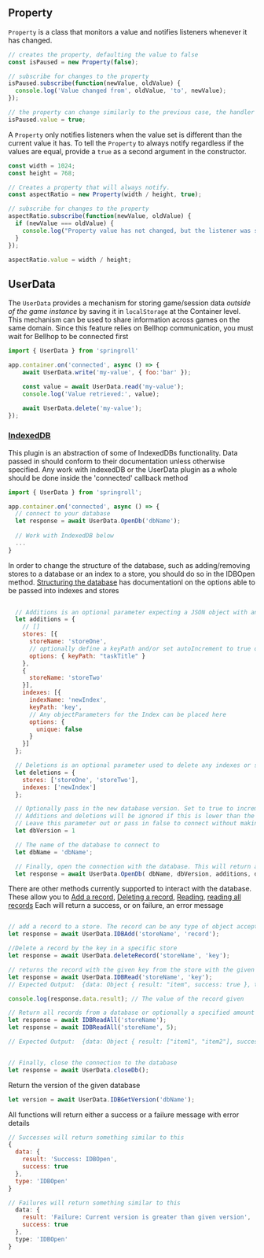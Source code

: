 ## Property
`Property` is a class that monitors a value and notifies listeners whenever it has changed.

```javascript
// creates the property, defaulting the value to false
const isPaused = new Property(false);

// subscribe for changes to the property
isPaused.subscribe(function(newValue, oldValue) {
  console.log('Value changed from', oldValue, 'to', newValue);
});

// the property can change similarly to the previous case, the handler triggering appropriately
isPaused.value = true;
```

A `Property` only notifies listeners when the value set is different than the current value it has. To
tell the `Property` to always notify regardless if the values are equal, provide a `true` as a second argument in the constructor.

```javascript
const width = 1024;
const height = 768;

// Creates a property that will always notify.
const aspectRatio = new Property(width / height, true);

// subscribe for changes to the property
aspectRatio.subscribe(function(newValue, oldValue) {
  if (newValue === oldValue) {
    console.log("Property value has not changed, but the listener was still called.");
  }
});

aspectRatio.value = width / height;
```

## UserData

The `UserData` provides a mechanism for storing game/session data _outside of the game instance_ by saving it in
`localStorage` at the Container level. This mechanism can be used to share information across games on the same domain.
Since this feature relies on Bellhop communication, you must wait for Bellhop to be connected first

```javascript
import { UserData } from 'springroll'

app.container.on('connected', async () => {
    await UserData.write('my-value', { foo:'bar' });

    const value = await UserData.read('my-value');
    console.log('Value retrieved:', value);

    await UserData.delete('my-value');
});
```
### [IndexedDB](https://developer.mozilla.org/en-US/docs/Web/API/IndexedDB_API)
This plugin is an abstraction of some of IndexedDBs functionality. Data passed in should conform to their documentation unless otherwise specified.
Any work with indexedDB or the UserData plugin as a whole should be done inside the 'connected' callback method

``` javascript
import { UserData } from 'springroll';

app.container.on('connected', async () => {
  // connect to your database
  let response = await UserData.OpenDb('dbName');
  
  // Work with IndexedDB below
  ...
}
```

In order to  change the structure of the database, such as adding/removing stores to a database or an index to a store, you should do so in the IDBOpen method. [Structuring the database](https://developer.mozilla.org/en-US/docs/Web/API/IndexedDB_API/Using_IndexedDB#creating_or_updating_the_version_of_the_database) has documentationl on the options able to be passed into indexes and stores

``` javascript
  
  // Additions is an optional parameter expecting a JSON object with any additions to the databases structure namely new stores and indexes. These are placed inside of an array 
  let additions = {
    // []
    stores: [{
      storeName: 'storeOne',
      // optionally define a keyPath and/or set autoIncrement to true or false
      options: { keyPath: "taskTitle" }
    },
    {
      storeName: 'storeTwo'
    }],
    indexes: [{
      indexName: 'newIndex',
      keyPath: 'key',
      // Any objectParameters for the Index can be placed here
      options: {
        unique: false
      }
    }]
  };

  // Deletions is an optional parameter used to delete any indexes or stores. All needed is the key of the store or index
  let deletions = {
    stores: ['storeOne', 'storeTwo'],
    indexes: ['newIndex']
  };

  // Optionally pass in the new database version. Set to true to increment the database version. 
  // Additions and deletions will be ignored if this is lower than the current database version, as per the functionality of IndexedDB
  // Leave this parameter out or pass in false to connect without making any changes to the structure of the database
  let dbVersion = 1 

  // The name of the database to connect to
  let dbName = 'dbName';

  // Finally, open the connection with the database. This will return a success or failure
  let response = await UserData.OpenDb( dbName, dbVersion, additions, deletions);
  ```

There are other methods currently supported to interact with the database. These allow you to [Add a record](https://developer.mozilla.org/en-US/docs/Web/API/IDBObjectStore/add), [Deleting a record](https://developer.mozilla.org/en-US/docs/Web/API/IDBObjectStore/delete), [Reading](https://developer.mozilla.org/en-US/docs/Web/API/IDBObjectStore/get), [reading all records](https://developer.mozilla.org/en-US/docs/Web/API/IDBObjectStore/getAll) Each will return a success, or on failure, an error message 

  ``` javascript

  // add a record to a store. The record can be any type of object accepted by indexedDB
  let response = await UserData.IDBAdd('storeName', 'record');

  //Delete a record by the key in a specific store
  let response = await UserData.deleteRecord('storeName', 'key');

  // returns the record with the given key from the store with the given storeName
  let response = await UserData.IDBRead('storeName', 'key');
  // Expected Output:  {data: Object { result: "item", success: true }, type: IDBRead}

  console.log(response.data.result); // The value of the record given

  // Return all records from a database or optionally a specified amount defined by the second parameter
  let response = await IDBReadAll('storeName');
  let response = await IDBReadAll('storeName', 5);

  // Expected Output:  {data: Object { result: ["item1", "item2"], success: true }, type: IDBRead}


  // Finally, close the connection to the database
  let response = await UserData.closeDb();
```


Return the version of the given database
``` javascript
let version = await UserData.IDBGetVersion('dbName');
```

All functions will return either a success or a failure message with error details
``` javascript
// Successes will return something similar to this
{
  data: { 
    result: 'Success: IDBOpen', 
    success: true 
  },
  type: 'IDBOpen'
}

// Failures will return something similar to this
  data: { 
    result: 'Failure: Current version is greater than given version', 
    success: true 
  },
  type: 'IDBOpen'
}
```
